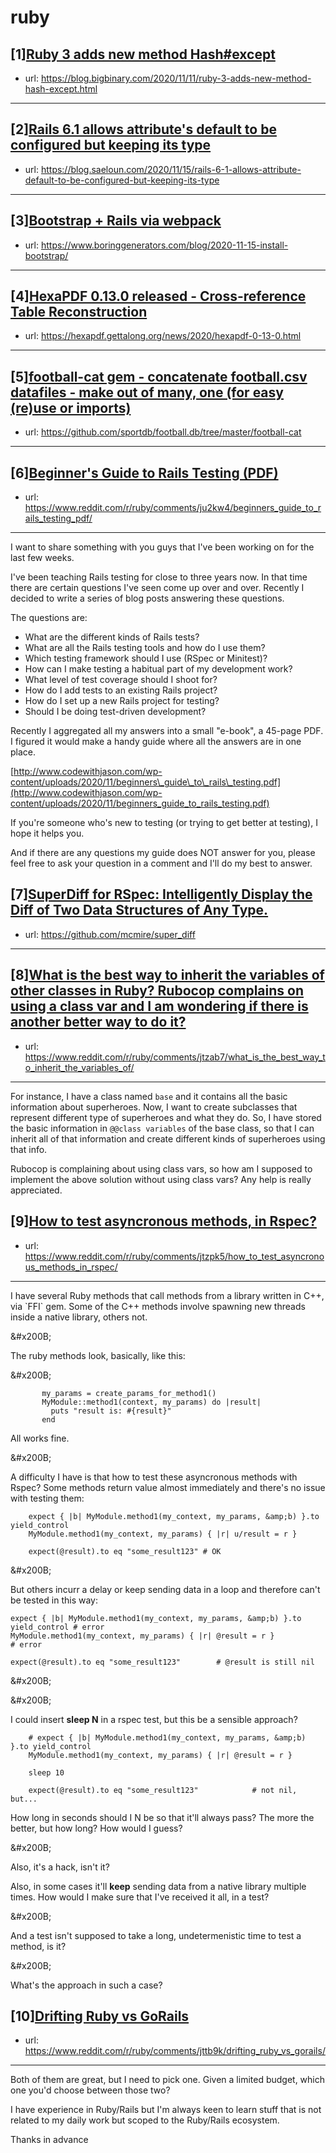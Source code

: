 # ruby
## [1][Ruby 3 adds new method Hash#except](https://www.reddit.com/r/ruby/comments/jv10iy/ruby_3_adds_new_method_hashexcept/)
- url: https://blog.bigbinary.com/2020/11/11/ruby-3-adds-new-method-hash-except.html
---

## [2][Rails 6.1 allows attribute's default to be configured but keeping its type](https://www.reddit.com/r/ruby/comments/jv3k30/rails_61_allows_attributes_default_to_be/)
- url: https://blog.saeloun.com/2020/11/15/rails-6-1-allows-attribute-default-to-be-configured-but-keeping-its-type
---

## [3][Bootstrap + Rails via webpack](https://www.reddit.com/r/ruby/comments/juol1p/bootstrap_rails_via_webpack/)
- url: https://www.boringgenerators.com/blog/2020-11-15-install-bootstrap/
---

## [4][HexaPDF 0.13.0 released - Cross-reference Table Reconstruction](https://www.reddit.com/r/ruby/comments/jui5et/hexapdf_0130_released_crossreference_table/)
- url: https://hexapdf.gettalong.org/news/2020/hexapdf-0-13-0.html
---

## [5][football-cat gem - concatenate football.csv datafiles - make out of many, one (for easy (re)use or imports)](https://www.reddit.com/r/ruby/comments/jujvc5/footballcat_gem_concatenate_footballcsv_datafiles/)
- url: https://github.com/sportdb/football.db/tree/master/football-cat
---

## [6][Beginner's Guide to Rails Testing (PDF)](https://www.reddit.com/r/ruby/comments/ju2kw4/beginners_guide_to_rails_testing_pdf/)
- url: https://www.reddit.com/r/ruby/comments/ju2kw4/beginners_guide_to_rails_testing_pdf/
---
I want to share something with you guys that I've been working on for the last few weeks.

I've been teaching Rails testing for close to three years now. In that time there are certain questions I've seen come up over and over. Recently I decided to write a series of blog posts answering these questions.

The questions are:

* What are the different kinds of Rails tests?
* What are all the Rails testing tools and how do I use them?
* Which testing framework should I use (RSpec or Minitest)?
* How can I make testing a habitual part of my development work?
* What level of test coverage should I shoot for?
* How do I add tests to an existing Rails project?
* How do I set up a new Rails project for testing?
* Should I be doing test-driven development?

Recently I aggregated all my answers into a small "e-book", a 45-page PDF. I figured it would make a handy guide where all the answers are in one place.

[http://www.codewithjason.com/wp-content/uploads/2020/11/beginners\_guide\_to\_rails\_testing.pdf](http://www.codewithjason.com/wp-content/uploads/2020/11/beginners_guide_to_rails_testing.pdf)

If you're someone who's new to testing (or trying to get better at testing), I hope it helps you.

And if there are any questions my guide does NOT answer for you, please feel free to ask your question in a comment and I'll do my best to answer.
## [7][SuperDiff for RSpec: Intelligently Display the Diff of Two Data Structures of Any Type.](https://www.reddit.com/r/ruby/comments/jtsz6u/superdiff_for_rspec_intelligently_display_the/)
- url: https://github.com/mcmire/super_diff
---

## [8][What is the best way to inherit the variables of other classes in Ruby? Rubocop complains on using a class var and I am wondering if there is another better way to do it?](https://www.reddit.com/r/ruby/comments/jtzab7/what_is_the_best_way_to_inherit_the_variables_of/)
- url: https://www.reddit.com/r/ruby/comments/jtzab7/what_is_the_best_way_to_inherit_the_variables_of/
---
For instance, I have a class named `base` and it contains all the basic information about superheroes. Now, I want to create subclasses that represent different type of superheroes and what they do. So, I have stored the basic information in `@@class variables` of the base class, so that I can inherit all of that information and create different kinds of superheroes using that info. 

  
Rubocop is complaining about using class vars, so how am I supposed to implement the above solution without using class vars? Any help is really appreciated.
## [9][How to test asyncronous methods, in Rspec?](https://www.reddit.com/r/ruby/comments/jtzpk5/how_to_test_asyncronous_methods_in_rspec/)
- url: https://www.reddit.com/r/ruby/comments/jtzpk5/how_to_test_asyncronous_methods_in_rspec/
---
I have several Ruby methods that call methods from a library written in C++, via \`FFI\` gem. Some of the C++ methods involve spawning new threads inside a native library, others not.

&amp;#x200B;

The ruby methods look, basically, like this:

&amp;#x200B;

           my_params = create_params_for_method1()
           MyModule::method1(context, my_params) do |result|
             puts "result is: #{result}"
           end
    

All works fine. 

&amp;#x200B;

A difficulty I have is that how to test these asyncronous methods with Rspec? Some methods return value almost immediately and there's no issue with testing them:

        expect { |b| MyModule.method1(my_context, my_params, &amp;b) }.to yield_control
        MyModule.method1(my_context, my_params) { |r| u/result = r }
    
        expect(@result).to eq "some_result123" # OK
    

&amp;#x200B;

But others incurr a delay or keep sending data in a loop and therefore can't be tested in this way:

    expect { |b| MyModule.method1(my_context, my_params, &amp;b) }.to yield_control # error
    MyModule.method1(my_context, my_params) { |r| @result = r }                 # error
    
    expect(@result).to eq "some_result123"        # @result is still nil
    
    

&amp;#x200B;

&amp;#x200B;

I could insert **sleep N** in a rspec test, but this be a sensible approach? 

        # expect { |b| MyModule.method1(my_context, my_params, &amp;b) }.to yield_control
        MyModule.method1(my_context, my_params) { |r| @result = r }                
    
        sleep 10
    
        expect(@result).to eq "some_result123"            # not nil, but...
    

How long in seconds should I N be so that it'll always pass? The more the better, but how long? How would I guess?

&amp;#x200B;

Also, it's a hack, isn't it?

Also, in some cases it'll **keep** sending data from a native library multiple times. How would I make sure that I've received it all, in a test?

&amp;#x200B;

And  a test isn't supposed to take a long, undetermenistic time to test a method, is it?

&amp;#x200B;

What's the approach in such a case?
## [10][Drifting Ruby vs GoRails](https://www.reddit.com/r/ruby/comments/jttb9k/drifting_ruby_vs_gorails/)
- url: https://www.reddit.com/r/ruby/comments/jttb9k/drifting_ruby_vs_gorails/
---
Both of them are great, but I need to pick one. Given a limited budget, which one you'd choose between those two? 

I have experience in Ruby/Rails but I'm always keen to learn stuff that is not related to my daily work but scoped to the Ruby/Rails ecosystem.

Thanks in advance
